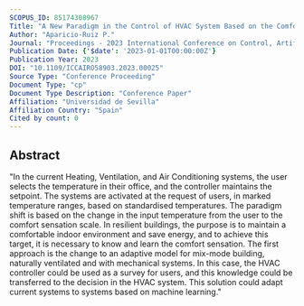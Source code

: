 ```yaml
---
SCOPUS_ID: 85174308967
Title: "A New Paradigm in the Control of HVAC System Based on the Comfort Sensation Scale"
Author: "Aparicio-Ruiz P."
Journal: "Proceedings - 2023 International Conference on Control, Artificial Intelligence, Robotics and Optimization, ICCAIRO 2023"
Publication Date: {'$date': '2023-01-01T00:00:00Z'}
Publication Year: 2023
DOI: "10.1109/ICCAIRO58903.2023.00025"
Source Type: "Conference Proceeding"
Document Type: "cp"
Document Type Description: "Conference Paper"
Affiliation: "Universidad de Sevilla"
Affiliation Country: "Spain"
Cited by count: 0
---
```


## Abstract
"In the current Heating, Ventilation, and Air Conditioning systems, the user selects the temperature in their office, and the controller maintains the setpoint. The systems are activated at the request of users, in marked temperature ranges, based on standardised temperatures. The paradigm shift is based on the change in the input temperature from the user to the comfort sensation scale. In resilient buildings, the purpose is to maintain a comfortable indoor environment and save energy, and to achieve this target, it is necessary to know and learn the comfort sensation. The first approach is the change to an adaptive model for mix-mode building, naturally ventilated and with mechanical systems. In this case, the HVAC controller could be used as a survey for users, and this knowledge could be transferred to the decision in the HVAC system. This solution could adapt current systems to systems based on machine learning."
